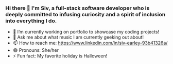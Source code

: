 ### Hi there 👋 I'm Siv, a full-stack software developer who is deeply committed to infusing curiosity and a spirit of inclusion into everything I do.


<!-- **searley96/searley96** is a ✨ _special_ ✨ repository because its `README.md` (this file) appears on your GitHub profile. -->



- 🌈 I’m currently working on portfolio to showcase my coding projects!
- 💬 Ask me about what music I am currently geeking out about!
- 📫 How to reach me: https://www.linkedin.com/in/siv-earley-93b41326a/
- 😄 Pronouns: She/her
- ⚡ Fun fact: My favorite holiday is Halloween! 

